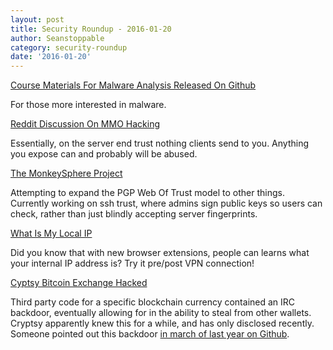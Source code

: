 ```yaml
---
layout: post
title: Security Roundup - 2016-01-20
author: Seanstoppable
category: security-roundup
date: '2016-01-20'
---
```


[Course Materials For Malware Analysis Released On Github](https://github.com/RPISEC/Malware)

For those more interested in malware.

[Reddit Discussion On MMO Hacking](https://np.reddit.com/r/gamedev/comments/3ykg77/hackers_in_multiplayer_games/)

Essentially, on the server end trust nothing clients send to you. Anything you expose can and probably will be abused.

[The MonkeySphere Project](http://web.monkeysphere.info/)

Attempting to expand the PGP Web Of Trust model to other things. Currently working on ssh trust, where admins sign public keys so users can check, rather than just blindly accepting server fingerprints.

[What Is My Local IP](https://www.whatismybrowser.com/detect/what-is-my-local-ip-address)

Did you know that with new browser extensions, people can learns what your internal IP address is? Try it pre/post VPN connection!

[Cyptsy Bitcoin Exchange Hacked](http://blog.cryptsy.com/post/137323646202/announcement)

Third party code for a specific blockchain currency contained an IRC backdoor, eventually allowing for in the ability to steal from other wallets. Cryptsy apparently knew this for a while, and has only disclosed recently. Someone pointed out this backdoor [in march of last year on Github](https://github.com/alerj78/lucky7coin/issues/1#issuecomment-171873211).

